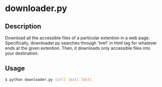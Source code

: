 # downloader.py

## Description
Download all the accessible files of a particular extention in a web page. Specifically, downloader.py searches through 'href' in html tag <a> for whatever ends at the given extention. Then, it downloads only accessible files into your destination.

## Usage
```bash
$ python downloader.py [url] [ext] [dst]

```